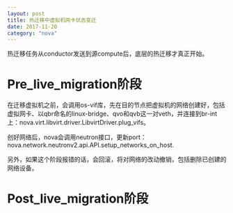 ```yaml
---
layout: post
title: 热迁移中虚拟机网卡状态变迁
date: 2017-11-20
category: "nova"
---
```


热迁移任务从conductor发送到源compute后，底层的热迁移才真正开始。

# Pre_live_migration阶段

在迁移虚拟机之前，会调用os-vif库，先在目的节点把虚拟机的网络创建好，包括虚拟网卡、以qbr命名的linux-bridge、qvo和qvb这一对veth，并连接到br-int上：nova.virt.libvirt.driver.LibvirtDriver.plug_vifs。

创好网络后，nova会调用neutron接口，更新port：nova.network.neutronv2.api.API.setup_networks_on_host.



另外，如果这个阶段报错的话，会回滚，将对网络的改动撤销，包括删除已创建的网络设备。

# Post_live_migration阶段

